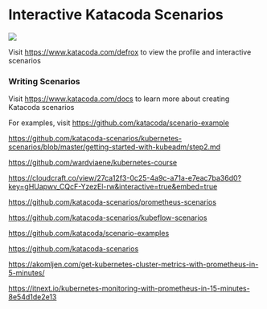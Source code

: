 # Interactive Katacoda Scenarios

[![](http://shields.katacoda.com/katacoda/defrox/count.svg)](https://www.katacoda.com/defrox "Get your profile on Katacoda.com")

Visit https://www.katacoda.com/defrox to view the profile and interactive scenarios

### Writing Scenarios
Visit https://www.katacoda.com/docs to learn more about creating Katacoda scenarios

For examples, visit https://github.com/katacoda/scenario-example

https://github.com/katacoda-scenarios/kubernetes-scenarios/blob/master/getting-started-with-kubeadm/step2.md


https://github.com/wardviaene/kubernetes-course

https://cloudcraft.co/view/27ca12f3-0c25-4a9c-a71a-e7eac7ba36d0?key=gHUapwv_CQcF-YzezEl-rw&interactive=true&embed=true

https://github.com/katacoda-scenarios/prometheus-scenarios

https://github.com/katacoda-scenarios/kubeflow-scenarios

https://github.com/katacoda/scenario-examples

https://github.com/katacoda-scenarios

https://akomljen.com/get-kubernetes-cluster-metrics-with-prometheus-in-5-minutes/

https://itnext.io/kubernetes-monitoring-with-prometheus-in-15-minutes-8e54d1de2e13

